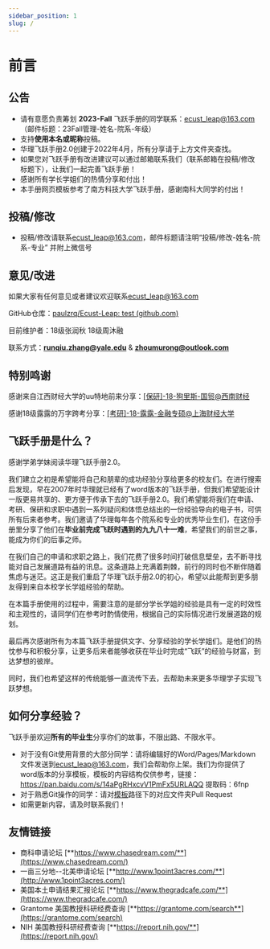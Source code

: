```yaml
---
sidebar_position: 1
slug: /
---
```


# 前言

## 公告

- 请有意愿负责筹划 **2023-Fall** 飞跃手册的同学联系：[ecust_leap@163.com](mailto:ecust_leap@163.com)（邮件标题：23Fall管理-姓名-院系-年级）
- 支持**使用本名或昵称**投稿。
- 华理飞跃手册2.0创建于2022年4月，所有分享请于上方文件夹查找。
- 如果您对飞跃手册有改进建议可以通过邮箱联系我们（联系邮箱在投稿/修改标题下），让我们一起完善飞跃手册！
- 感谢所有学长学姐们的热情分享和付出！
- 本手册网页模板参考了南方科技大学飞跃手册，感谢南科大同学的付出！

## 投稿/修改

- 投稿/修改请联系[ecust_leap@163.com](mailto:ecust_leap@163.com)，邮件标题请注明“投稿/修改-姓名-院系-专业” 并附上微信号

## 意见/改进

如果大家有任何意见或者建议欢迎联系[ecust_leap@163.com](mailto:ecust_leap@163.com)

GitHub仓库：[paulzrq/Ecust-Leap: test (github.com)](https://github.com/paulzrq/Ecust-Leap)

目前维护者：18级张润秋 18级周沐融

联系方式：[**runqiu.zhang@yale.edu**](mailto:runqiu.zhang@yale.edu) & [**zhoumurong@outlook.com**](mailto:zhoumurong@outlook.com)


## 特别鸣谢

感谢来自江西财经大学的uu特地前来分享：[[保研]-18-狗里斯-国贸@西南财经](https://github.com/paulzrq/Ecust-Leap/tree/main/4保研)

感谢18级露露的万字跨考分享：[[考研]-18-露露-金融专硕@上海财经大学](https://github.com/paulzrq/Ecust-Leap/tree/main/社会与公共管理学院/公共政策系)

## 飞跃手册是什么？

感谢学弟学妹阅读华理飞跃手册2.0。

我们建立之初是希望能将自己和朋辈的成功经验分享给更多的校友们。在进行搜索后发现，早在2007年时华理就已经有了word版本的飞跃手册，但我们希望能设计一版更易共享的、更方便于传承下去的飞跃手册2.0。我们希望能将我们在申请、考研、保研和求职中遇到一系列疑问和体悟总结出的一份经验导向的电子书，可供所有后来者参考。我们邀请了华理每年各个院系和专业的优秀毕业生们，在这份手册里分享了他们在**毕业前完成飞跃时遇到的九九八十一难**，希望我们的前世之事，能成为你们的后事之师。

在我们自己的申请和求职之路上，我们花费了很多时间打破信息壁垒，去不断寻找能对自己发展道路有益的讯息。这条道路上充满着荆棘，前行的同时也不断伴随着焦虑与迷茫。这正是我们重启了华理飞跃手册2.0的初心，希望以此能帮到更多朋友得到来自本校学长学姐经验的帮助。

在本篇手册使用的过程中，需要注意的是部分学长学姐的经验是具有一定的时效性和主观性的，请同学们在参考时酌情使用，根据自己的实际情况进行发展道路的规划。

最后再次感谢所有为本篇飞跃手册提供文字、分享经验的学长学姐们。是他们的热忱参与和积极分享，让更多后来者能够收获在毕业时完成“飞跃”的经验与财富，到达梦想的彼岸。

同时，我们也希望这样的传统能够一直流传下去，去帮助未来更多华理学子实现飞跃梦想。

## 如何分享经验？

飞跃手册欢迎**所有的毕业生**分享你们的故事，不限出路、不限水平。

- 对于没有Git使用背景的大部分同学：请将编辑好的Word/Pages/Markdown文件发送到[ecust_leap@163.com](mailto:ecust_leap@163.com)，我们会帮助你上架。我们为你提供了word版本的分享模板，模板的内容结构仅供参考，链接：https://pan.baidu.com/s/14aPgRHxcvV1PmFx5URLAQQ 提取码：6fnp
- 对于熟悉Git操作的同学：请对[模板](https://github.com/paulzrq/Ecust-Leap/tree/main/0%E6%A8%A1%E6%9D%BF)路径下的对应文件夹Pull Request
- 如需更新内容，请及时联系我们！

## 友情链接

- 商科申请论坛 [**https://www.chasedream.com/**](https://www.chasedream.com/)
- 一亩三分地--北美申请论坛 [**http://www.1point3acres.com/**](http://www.1point3acres.com/)
- 美国本土申请结果汇报论坛 [**https://www.thegradcafe.com/**](https://www.thegradcafe.com/)
- Grantome 美国教授科研经费查询 [**https://grantome.com/search**](https://grantome.com/search)
- NIH 美国教授科研经费查询 [**https://report.nih.gov/**](https://report.nih.gov/)